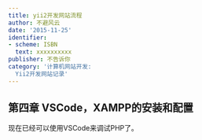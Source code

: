 ```yaml
---
title: yii2开发网站流程
author: 不避风云 
date: '2015-11-25'
identifier:
- scheme: ISBN
  text: xxxxxxxxxx
publisher: 不告诉你
category: '计算机网站开发:
  Yii2开发网站记录'
---
```


## 第四章 VSCode，XAMPP的安装和配置

现在已经可以使用VSCode来调试PHP了。